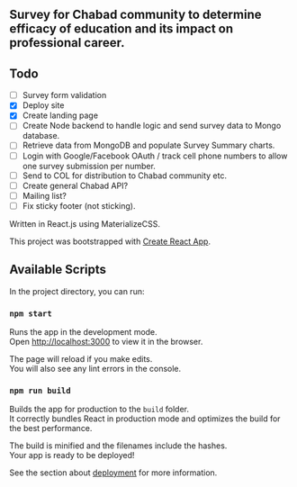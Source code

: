 ## Survey for Chabad community to determine efficacy of education and its impact on professional career. 

## Todo
- [ ] Survey form validation
- [x] Deploy site
- [x] Create landing page 
- [ ] Create Node backend to handle logic and send survey data to Mongo database.
- [ ] Retrieve data from MongoDB and populate Survey Summary charts.
- [ ] Login with Google/Facebook OAuth / track cell phone numbers to allow one survey submission per number.
- [ ] Send to COL for distribution to Chabad community etc.
- [ ] Create general Chabad API?
- [ ] Mailing list?
- [ ] Fix sticky footer (not sticking).

Written in React.js using MaterializeCSS.

This project was bootstrapped with [Create React App](https://github.com/facebook/create-react-app).

## Available Scripts

In the project directory, you can run:

### `npm start`

Runs the app in the development mode.<br />
Open [http://localhost:3000](http://localhost:3000) to view it in the browser.

The page will reload if you make edits.<br />
You will also see any lint errors in the console.

### `npm run build`

Builds the app for production to the `build` folder.<br />
It correctly bundles React in production mode and optimizes the build for the best performance.

The build is minified and the filenames include the hashes.<br />
Your app is ready to be deployed!

See the section about [deployment](https://facebook.github.io/create-react-app/docs/deployment) for more information.

